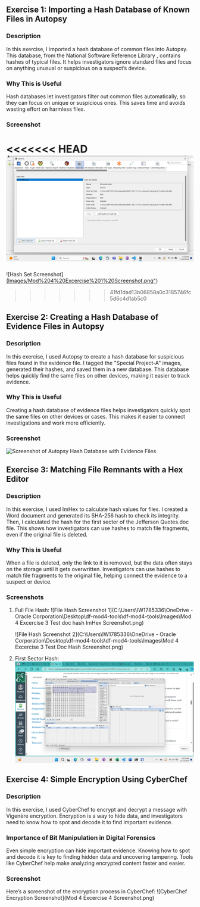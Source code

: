 ## Exercise 1: Importing a Hash Database of Known Files in Autopsy
### Description
In this exercise, I imported a hash database of common files into Autopsy. This database, from the National Software Reference Library , contains hashes of typical files. It helps investigators ignore standard files and focus on anything unusual or suspicious on a suspect’s device.
### Why This is Useful
Hash databases let investigators filter out common files automatically, so they can focus on unique or suspicious ones. This saves time and avoids wasting effort on harmless files.
### Screenshot
<<<<<<< HEAD
![Hash Set Screenshot](https://github.com/IanW25/df-mod4-tools/blob/main/Images/Mod%204%20Excercise%201%20Screenshot.png)
=======
![Hash Set Screenshot][(Images/Mod%204%20Excercise%201%20Screenshot.png"](https://github.com/IanW25/df-mod4-tools/blob/1dfcd761fb80be1763a3ef6a400972cfbc3f1ff3/Images/Mod%204%20Excercise%201%20Screenshot.png))
>>>>>>> 41fd1dad13b06858a0c3185746fc5d6c4d1ab5c0

## Exercise 2: Creating a Hash Database of Evidence Files in Autopsy
### Description
In this exercise, I used Autopsy to create a hash database for suspicious files found in the evidence file. I tagged the "Special Project-A" images, generated their hashes, and saved them in a new database. This database helps quickly find the same files on other devices, making it easier to track evidence.
### Why This is Useful
Creating a hash database of evidence files helps investigators quickly spot the same files on other devices or cases. This makes it easier to connect investigations and work more efficiently.

### Screenshot
![Screenshot of Autopsy Hash Database with Evidence Files](Images/Mod%204%20Excercise%202%20Screenshot.png")

## Exercise 3: Matching File Remnants with a Hex Editor
### Description
In this exercise, I used ImHex to calculate hash values for files. I created a Word document and generated its SHA-256 hash to check its integrity. Then, I calculated the hash for the first sector of the Jefferson Quotes.doc file. This shows how investigators can use hashes to match file fragments, even if the original file is deleted.

### Why This is Useful
When a file is deleted, only the link to it is removed, but the data often stays on the storage until it gets overwritten. Investigators can use hashes to match file fragments to the original file, helping connect the evidence to a suspect or device.

### Screenshots
1. Full File Hash:
   ![File Hash Screenshot 1](C:\Users\IW1785336\OneDrive - Oracle Corporation\Desktop\df-mod4-tools\df-mod4-tools\Images\Mod 4 Excercise 3 Test doc hash ImHex Screenshot.png)

   ![File Hash Screenshot 2](C:\Users\IW1785336\OneDrive - Oracle Corporation\Desktop\df-mod4-tools\df-mod4-tools\Images\Mod 4 Excercise 3 Test Doc Hash Screenshot.png)

2. First Sector Hash:
   ![First Sector Hash Screenshot](https://github.com/IanW25/df-mod4-tools/blob/83d13209dd4cc33661da5c728493b803c15cea5e/Mod%204%20Excercise%203%20Jeff%20Hash%20Screenshot.png)

## Exercise 4: Simple Encryption Using CyberChef

### Description
In this exercise, I used CyberChef to encrypt and decrypt a message with Vigenère encryption. Encryption is a way to hide data, and investigators need to know how to spot and decode it to find important evidence.

### Importance of Bit Manipulation in Digital Forensics
Even simple encryption can hide important evidence. Knowing how to spot and decode it is key to finding hidden data and uncovering tampering. Tools like CyberChef help make analyzing encrypted content faster and easier.

### Screenshot
Here’s a screenshot of the encryption process in CyberChef:
![CyberChef Encryption Screenshot](Mod 4 Excercise 4 Screenshot.png)
